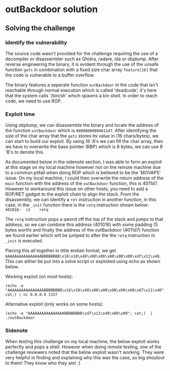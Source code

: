 # outBackdoor solution
## Solving the challenge
### Identify the vulnerability
The source code wasn't provided for the challenge requiring the use of a decompiler or disassembler such as Ghidra, radare, ida or objdump. After reverse engineering the binary, it is evident through the use of the unsafe function `gets` in combination with a fixed size char array `feature[16]` that the code is vulnerable to a buffer overflow.

The binary features a seperate function `outBackdoor` in the code that isn't reachable through normal execution which is called 'deadcode', it's here that the system calls '/bin/sh' which spawns a bin shell. In order to reach code, we need to use ROP.

### Exploit time
Using objdump, we can disassemble the binary and locate the address of the function `outBackdoor` which is `00000000004011d7`. After identifying the size of the char array that the `gets` stores its value in (16 chars/bytes), we can start to build our exploit. By using 16 'A's we can fill the char array, then we have to overwrite the base pointer (RBP) which is 8 bytes, we can use 8 'B's to denote this. 

As documented below in the sidenote section, I was able to form an exploit at this stage on my local machine however not on the remote machine due to a common pitfall when doing ROP which is believed to be the 'MOVAPS' issue. On my local machine, I could then overwrite the return address of the `main` function with the address of the `outBackdoor` function, this is 4011d7. However to workaround this issue on other hosts, you need to add a ROP/RET gadget to the exploit chain to align the stack. From the disassembly, we can identify a `ret` instruction in another function, in this case, in the `_init` function there is the `retq` instruction shown below:
`401016:  c3    retq`

The `retq` instruction pops a qword off the top of the stack and jumps to that address, so we can combine this address (401016) with some padding (5 bytes worth) and finally the address of the outBackdoor (4011d7) function we found earlier which will be jumped to after the the `retq` instruction in `_init` is executed.

Piecing this all together in little endian format, we get `AAAAAAAAAAAAAAAABBBBBBBB\x16\x10\x40\x00\x00\x00\x00\x00\xd7\x11\x40`. This can either be put into a solve script or exploited using echo as shown below.

Working exploit (on most hosts):

```
(echo -e "AAAAAAAAAAAAAAAABBBBBBBB\x16\x10\x40\x00\x00\x00\x00\x00\xd7\x11\x40"; cat;) | nc 0.0.0.0 1337
```

Alternative exploit (only works on some hosts):

```
(echo -e "AAAAAAAAAAAAAAAABBBBBBBB\xd7\x11\x40\x00\x00"; cat;)  | ./outBackdoor
```

### Sidenote
When testing this challenge on my local machine, the below exploit works perfectly and pops a shell. However when doing remote testing, one of the challenge reviewers noted that the below exploit wasn't working. They were very helpful in finding and explaining why this was the case, so big shoutout to them! They know who they are! :)

